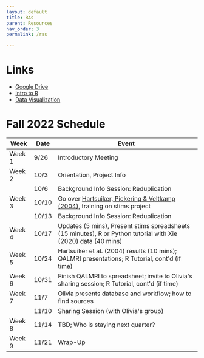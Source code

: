 ```yaml
---
layout: default
title: RAs
parent: Resources
nav_order: 3
permalink: /ras

---
```


# Links

*   [Google Drive](https://drive.google.com/drive/folders/1PJ4JndbOMVfRj0A2wCl2M4SWh9r6SCuc?usp=sharing)
*   [Intro to R](https://catherinearnett.github.io/docs/R-Tutorial-FA22.html)
*   [Data Visualization](https://catherinearnett.github.io/docs/data_viz_tutorial.html)


# Fall 2022 Schedule

| Week      | Date | Event |
| ----------- | ----------- | ----------- |
| Week 1   | 9/26        | Introductory Meeting        |
| Week 2   | 10/3        | Orientation, Project Info        |
|  | 10/6         | Background Info Session: Reduplication     |
| Week 3   | 10/10        | Go over [Hartsuiker, Pickering & Veltkamp (2004)](https://journals.sagepub.com/doi/pdf/10.1111/j.0956-7976.2004.00693.x), training on stims project    |
|  | 10/13         | Background Info Session: Reduplication  |
| Week 4   | 10/17        | Updates (5 mins), Present stims spreadsheets (15 minutes), R or Python tutorial with Xie (2020) data (40 mins) |
| Week 5   | 10/24        | Hartsuiker et al. (2004) results (10 mins); QALMRI presentations; R Tutorial, cont'd (if time) |
| Week 6   | 10/31        | Finish QALMRI to spreadsheet; invite to Olivia's sharing session; R Tutorial, cont'd (if time) |
| Week 7   | 11/7        | Olivia presents database and workflow; how to find sources |
|   | 11/10        | Sharing Session (with Olivia's group) |
| Week 8   | 11/14        | TBD; Who is staying next quarter?    |
| Week 9   | 11/21        | Wrap-Up  |
